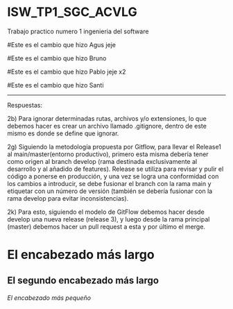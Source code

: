 # ISW_TP1_SGC_ACVLG
Trabajo practico numero 1 ingenieria del software

#Este es el cambio que hizo Agus jeje

#Este es el cambio que hizo Bruno

#Este es el cambio que hizo Pablo jeje x2

#Este es el cambio que hizo Santi

--------------------------------------------------------------
Respuestas:

2b) Para ignorar determinadas rutas, archivos y/o extensiones, lo que debemos hacer es crear un archivo llamado .gitignore, dentro de este mismo es donde se define que ignorar.

2g) Siguiendo la metodología propuesta por Gitflow, para llevar el Release1 al main/master(entorno productivo), primero esta misma debería tener como origen al branch develop (rama destinada exclusivamente al desarrollo y al añadido de features). Release se utiliza para revisar y pulir el código a ponerse en producción, y una vez se logra una conformidad con los cambios a introducir, se debe fusionar el branch con la rama main y etiquetar con un número de versión (también se debería fusionar con la rama develop para evitar inconsistencias).

2k) Para esto, siguiendo el modelo de GitFlow debemos hacer desde develop una nueva release (release 3), y luego desde la rama principal (master) debemos hacer un pull request a esta y por último el merge.


# El encabezado más largo
## El segundo encabezado más largo
###### El encabezado más pequeño